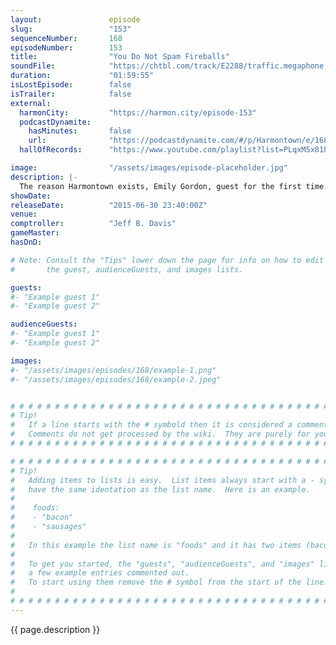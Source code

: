 ```yaml
---
layout:               episode
slug:                 "153"
sequenceNumber:       168
episodeNumber:        153
title:                "You Do Not Spam Fireballs"
soundFile:            "https://chtbl.com/track/E2288/traffic.megaphone.fm/STA3828999804.mp3?updated=1561588624"
duration:             "01:59:55"
isLostEpisode:        false
isTrailer:            false
external:
  harmonCity:         "https://harmon.city/episode-153"
  podcastDynamite:
    hasMinutes:       false
    url:              "https://podcastdynamite.com/#/p/Harmontown/e/168/153"
  hallOfRecords:      "https://www.youtube.com/playlist?list=PLqxM5x81hNOa1UcNzMk90oKRt129hwD3t"

image:                "/assets/images/episode-placeholder.jpg"
description: |-
  The reason Harmontown exists, Emily Gordon, guest for the first time. Kumail drops in, feminists are responsible for 99.9% of blowjobs and sperm is like a slushy.
showDate:             
releaseDate:          "2015-06-30 23:40:00Z"
venue:                
comptroller:          "Jeff B. Davis"
gameMaster:           
hasDnD:               

# Note: Consult the "Tips" lower down the page for info on how to edit
#       the guest, audienceGuests, and images lists.

guests:
#- "Example guest 1"
#- "Example guest 2"

audienceGuests:
#- "Example guest 1"
#- "Example guest 2"

images:
#- "/assets/images/episodes/168/example-1.png"
#- "/assets/images/episodes/168/example-2.jpeg"


# # # # # # # # # # # # # # # # # # # # # # # # # # # # # # # # # # # # # # # # # # # # #
# Tip!
#   If a line starts with the # symbold then it is considered a comment.
#   Comments do not get processed by the wiki.  They are purely for your information.
# # # # # # # # # # # # # # # # # # # # # # # # # # # # # # # # # # # # # # # # # # # # #

# # # # # # # # # # # # # # # # # # # # # # # # # # # # # # # # # # # # # # # # # # # # #
# Tip!
#   Adding items to lists is easy.  List items always start with a - symbol and have
#   have the same identation as the list name.  Here is an example.
#
#    foods:
#    - "bacon"
#    - "sausages"
#
#   In this example the list name is "foods" and it has two items (bacon, and sausages).
#
#   To get you started, the "guests", "audienceGuests", and "images" lists below have
#   a few example entries commented out.
#   To start using them remove the # symbol from the start of the line.
#
# # # # # # # # # # # # # # # # # # # # # # # # # # # # # # # # # # # # # # # # # # # # #
---
```


<!-- The episode description will be rendered here -->
{{ page.description }}

<!-- Add your content BELOW here -->
<!-- vvvvvvvvvvvvvvvvvvvvvvvvvvv -->




<!-- ^^^^^^^^^^^^^^^^^^^^^^^^^^^ -->
<!-- Add your content ABOVE here -->

<!-- The episode gallery will be rendered here -->